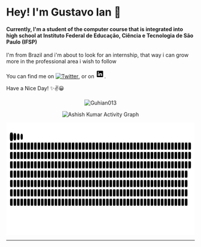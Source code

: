 # Hey! I'm Gustavo Ian 👋

<h4>Currently, I'm a student of the computer course that is integrated into high school at Instituto Federal de Educação, Ciência e Tecnologia de São Paulo (IFSP)</h4>

I'm from Brazil and i'm about to look for an internship, that way i can grow more in the professional area i wish to follow 

<!-- Actual text -->

You can find me on [![Twitter][1.2]][1], or on [![LinkedIn][2.2]][2].

Have a Nice Day! ✨✌😀

<!-- Icons -->

[1.2]: http://i.imgur.com/wWzX9uB.png (twitter icon)
[2.2]: https://raw.githubusercontent.com/Guhian013/Guhian013/master/icons8-linkedin-23.png (LinkedIn icon)

<!-- Links to my social media accounts -->

[1]: https://twitter.com/Gu_hhh02
[2]: www.linkedin.com/in/gnascimento-ian

<div align="center"><img height="300em" src="https://github-readme-stats.vercel.app/api?username=Guhian013&hide_border=true&count_private=true&show_icons=true&theme=radical" alt="Guhian013" align="center"/></p>

<p align="center"<a href="#"><img alt="Ashish Kumar Activity Graph" src="https://activity-graph.herokuapp.com/graph?username=Guhian013&bg_color=0D1117&color=e05397&line=e05397&point=FFFFFF&hide_border=true&" /></a></p>

<div align="center"><img height="300em" src="https://github.com/Guhian013/Guhian013/blob/output/github-contribution-grid-snake.svg" alt="Guhian013" align="center"/></div>

****

